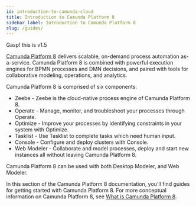 ```yaml
---
id: introduction-to-camunda-cloud
title: Introduction to Camunda Platform 8
sidebar_label: Introduction to Camunda Platform 8
slug: /guides/
---
```


Gasp! this is v1.5

[Camunda Platform 8](https://camunda.io) delivers scalable, on-demand process automation as-a-service. Camunda Platform 8 is combined with powerful execution engines for BPMN processes and DMN decisions, and paired with tools for collaborative modeling, operations, and analytics.

Camunda Platform 8 is comprised of six components:

* Zeebe - Zeebe is the cloud-native process engine of Camunda Platform 8.
* Operate - Manage, monitor, and troubleshoot your processes through Operate.
* Optimize - Improve your processes by identifying constraints in your system with Optimize.
* Tasklist - Use Tasklist to complete tasks which need human input.
* Console - Configure and deploy clusters with Console.
* Web Modeler - Collaborate and model processes, deploy and start new instances all without leaving Camunda Platform 8.

Camunda Platform 8 can be used with both Desktop Modeler, and Web Modeler.

In this section of the Camunda Platform 8 documentation, you'll find guides for getting started with Camunda Platform 8. For more conceptual information on Camunda Platform 8, see [What is Camunda Platform 8](components/concepts/what-is-camunda-platform-8.md).